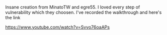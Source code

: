 Insane creation from MinatoTW and egre55. I loved every step of vulnerability which they choosen. I've recorded the walkthrough and here's the link

https://www.youtube.com/watch?v=Svvo76oaAPs
